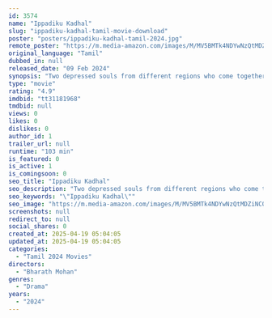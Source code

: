 ```yaml
---
id: 3574
name: "Ippadiku Kadhal"
slug: "ippadiku-kadhal-tamil-movie-download"
poster: "posters/ippadiku-kadhal-tamil-2024.jpg"
remote_poster: "https://m.media-amazon.com/images/M/MV5BMTk4NDYwNzQtMDZiNC00YjI4LWI2NGYtZWY0MGNkYjcxZTIxXkEyXkFqcGc@._V1_SX300.jpg"
original_language: "Tamil"
dubbed_in: null
released_date: "09 Feb 2024"
synopsis: "Two depressed souls from different regions who come together and find a connection. Their sadness starts to fade away as they spend time together, bringing happiness into their lives."
type: "movie"
rating: "4.9"
imdbid: "tt31181968"
tmdbid: null
views: 0
likes: 0
dislikes: 0
author_id: 1
trailer_url: null
runtime: "103 min"
is_featured: 0
is_active: 1
is_comingsoon: 0
seo_title: "Ippadiku Kadhal"
seo_description: "Two depressed souls from different regions who come together and find a connection. Their sadness starts to fade away as they spend time together, bringing happiness into their lives."
seo_keywords: "\"Ippadiku Kadhal\""
seo_image: "https://m.media-amazon.com/images/M/MV5BMTk4NDYwNzQtMDZiNC00YjI4LWI2NGYtZWY0MGNkYjcxZTIxXkEyXkFqcGc@._V1_SX300.jpg"
screenshots: null
redirect_to: null
social_shares: 0
created_at: 2025-04-19 05:04:05
updated_at: 2025-04-19 05:04:05
categories:
  - "Tamil 2024 Movies"
directors:
  - "Bharath Mohan"
genres:
  - "Drama"
years:
  - "2024"
---
```

